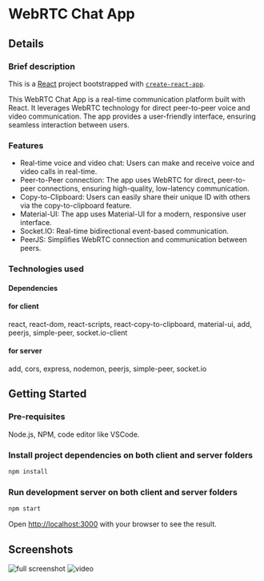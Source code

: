# WebRTC Chat App

## Details

### Brief description

This is a [React](https://react.dev/) project bootstrapped with [`create-react-app`](https://github.com/facebook/create-react-app).

This WebRTC Chat App is a real-time communication platform built with React. It leverages WebRTC technology for direct peer-to-peer voice and video communication. The app provides a user-friendly interface, ensuring seamless interaction between users.

### Features

- Real-time voice and video chat: Users can make and receive voice and video calls in real-time.
- Peer-to-Peer connection: The app uses WebRTC for direct, peer-to-peer connections, ensuring high-quality, low-latency communication.
- Copy-to-Clipboard: Users can easily share their unique ID with others via the copy-to-clipboard feature.
- Material-UI: The app uses Material-UI for a modern, responsive user interface.
- Socket.IO: Real-time bidirectional event-based communication.
- PeerJS: Simplifies WebRTC connection and communication between peers.

### Technologies used

#### Dependencies

#### for client

react, react-dom, react-scripts, react-copy-to-clipboard, material-ui, add, peerjs, simple-peer, socket.io-client

#### for server

add, cors, express, nodemon, peerjs, simple-peer, socket.io

## Getting Started

### Pre-requisites

Node.js, NPM, code editor like VSCode.

### Install project dependencies on both client and server folders

```bash
npm install
```

### Run development server on both client and server folders

```bash
npm start
```

Open [http://localhost:3000](http://localhost:3000) with your browser to see the result.

## Screenshots

![full screenshot](./assets/image.png)
![video](./assets/video.gif)
